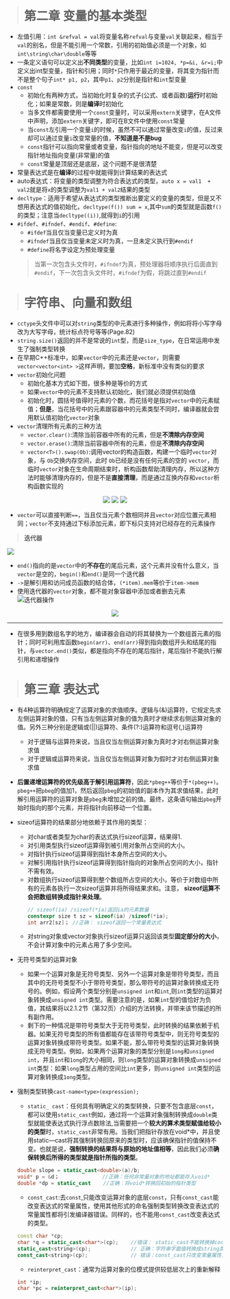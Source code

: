 >#  第二章 变量的基本类型
* 左值引用：`int &refval = val`将变量名称`refval`与变量`val`关联起来，相当于`val`的别名，但是不能引用一个常数，引用的初始值必须是一个对象，如`int\string\char\double`等等  
* 一条定义语句可以定义出**不同类型**的变量，比如`int i=1024, *p=&i, &r=i;`中定义出int型变量，指针和引用；同时`*`只作用于最近的变量，将其变为指针而不是整个句子`int* p1, p2`，其中`p1`、`p2`分别是指针和`int`型变量
* `const`
    * 初始化有两种方式，当初始化时复杂的式子(公式、或者函数)**运行**时初始化；如果是常数，则是**编译**时初始化
    * 当多文件都需要使用一个`const`变量时，可以采用`extern`关键字，在A文件中声明，添加`extern`关键字，即可在B文件中使用`const`常量
    * 当`const`左引用一个变量`i`的时候，虽然不可以通过常量改变`i`的值，反过来却可以通过变量`i`改变常量的值，**不知道是不是bug**
    * `const`指针可以指向常量或者变量，指针指向的地址不能变，但是可以改变指针地址指向变量(非常量)的值
    * `const`常量是顶层还是底层，这个问题不是很清楚
* 常量表达式是在**编译**的过程中就能得到计算结果的表达式
* auto表达式：将变量的类型调整为符合表达式的类型，`auto x = val1  + val2`就是将`x`的类型调整为`val1 + val2`结果的类型
* `decltype`：适用于希望从表达式的类型推断出要定义的变量的类型，但是又不想用表达式的值初始化，`decltype(f()) sum = x`,其中`sum`的类型就是函数`f()`的类型；注意当`decltype((i))`,就得到`i`的引用
* `#ifdef`、`#ifndef`、`#endif`、`#define`:
    * `#ifdef`当且仅当变量已定义时为真
    * `#ifndef`当且仅当变量未定义时为真，一旦未定义执行到`#endif`
    * `#define`将名字设定为预处理变量
    > 当第一次包含头文件时，`#ifndef`为真，预处理器将顺序执行后面直到`#endif`，下一次包含头文件时，`#ifndef`为假，将跳过直到`#endif`

># 字符串、向量和数组
* `cctype`头文件中可以对`string`类型的中元素进行多种操作，例如将将小写字母改为大写字母，统计标点符号等等(Page.82)
* `string.size()`返回的并不是常说的`int`型，而是`size_type`，在日常运用中发生了强制类型转换
* 在早期C++标准中，如果`vector`中的元素还是`vector`，则需要`vector<vector<int> >`这样声明，要加**空格**，新标准中没有类似的要求
* `vector`初始化问题
    * 初始化基本方式如下图，很多种是等价的方式
    * 如果`vector`中的元素不支持默认初始化，我们就必须提供初始值
    * 初始化时，圆括号值得时元素的个数，而花括号是指对`vector`中的元素赋值；**但是**，当花括号中的元素跟容器中的元素类型不同时，编译器就会尝用默认值初始化`vector`对象
* `vector`清理所有元素的三种方法
    * `vector.clear()`:清除当前容器中所有的元素，但是**不清除内存空间**
    * `vector.erase()`:清除当前容器中所有的元素，但是**不清除内存空间**
    * `vector<T>().swap(Ob)`:调用vector的构造函数，构建一个临时`vector`对象，与 `Ob`交换内存空间，此时 `Ob`已经是没有任何元素的空的 `vector`，而临时`vector`对象在生命周期结束时，析构函数帮助清理内存，所以这种方法时能够清理内存的，但是不是**直接清理**，而是通过互换内存和`vector`析构函数实现的

<div align=center>
<img src='../Image/Init_Vector.png'>
<img src='../Image/Init_string.png'>
<img src='../Image/Special_init_Vector.png'>
</div>

* `vector`可以直接判断`==`，当且仅当元素个数相同并且`vector`对应位置元素相同；`vector`不支持通过下标添加元素，即下标只支持对已经存在的元素操作
> **迭代器**
<div>
<img src="../Image/iterator.png">
</div>

* `end()`指向的是`vector`中的**不存在**的尾后元素，这个元素并没有什么意义，当`vector`是空的，`begin()`和`end()`是同一个迭代器
* `->`是解引用和访问成员函数的结合体，`(*item).mem`等价于`item->mem`
* 使用迭代器的`vector`对象，都不能对象容器中添加或者删去元素
![迭代器操作](../Image/OP_Iter.png)
<div align=center>
<img src="../Image/Judge_character.png">
</div>

**********************************************
* 在很多用到数组名字的地方，编译器会自动的将其替换为一个数组首元素的指针；同时可利用库函数`begin(arr)`、`end(arr)`得到指向数组开头和结尾的指针，与`vector.end()`类似，都是指向不存在的尾后指针，尾后指针不能执行解引用和递增操作 

> # 第三章   表达式
* 有4种运算符明确规定了运算对象的求值顺序。逻辑与(&)运算符，它规定先求左侧运算对象的值，只有当左侧运算对象的值为真时才继续求右侧运算对象的值。另外三种分别是逻辑或(||)运算符、条件(?:)运算符和逗号(,)运算符
    * 对于逻辑与运算符来说，当且仅当左侧运算对象为真时才对右侧运算对象求值
    * 对于逻辑或运算符来说，当且仅当左侧运算对象为假时才对右侧运算对象求值

* **后置递增运算符的优先级高于解引用运算符**，因此`*pbeg++`等价于`*(pbeg++)`。`pbeg++`把`pbeg`的值加1，然后返回`pbeg`的初始值的副本作为其求值结果，此时解引用运算符的运算对象是`pbeg`未增加之前的值。最终，这条语句输出`pbeg`开始时指向的那个元素，并将指针向前移动一个位置。
* sizeof运算符的结果部分地依赖于其作用的类型：
    * 对char或者类型为char的表达式执行sizeof运算，结果得1.
    * 对引用类型执行sizeof运算得到被引用对象所占空间的大小。
    * 对指针执行sizeof运算得到指针本身所占空间的大小。
    * 对解引用指针执行sizeof运算得到指针指向的对象所占空间的大小，指针不需有效。
    * 对数组执行sizeof运算得到整个数组所占空间的大小，等价于对数组中所有的元素各执行一次sizeof运算并将所得结果求和。注意， **sizeof运算不会把数组转换成指针来处理**。
        ```C++
        // sizeof(ia) /sizeof(*ia)返回ia的元素数量
        constexpr size t sz = sizeof(ia) /sizeof(*ia);
        int arr2[sz]； //正确： sizeof返回一个常量表达式
        ```
    * 对string对象或vector对象执行sizeof运算只返回该类型**固定部分的大小**，不会计算对象中的元素占用了多少空间。
* 无符号类型的运算对象
    * 如果一个运算对象是无符号类型、另外一个运算对象是带符号类型，而且其中的无符号类型不小于带符号类型，那么带符号的运算对象转换成无符号的。例如，假设两个类型分别是`unsigned int`和`int`,则`int`类型的运算对象转换成`unsigned int`类型。需要注意的是，如果`int`型的值恰好为负值，其结果将以2.1.2节（第32页）介绍的方法转换，并带来该节描述的所有副作用。
    * 剩下的一种情况是带符号类型大于无符号类型，此时转换的结果依赖于机器。如果无符号类型的所有值都能存在该带符号类型中，则无符号类型的运算对象转换成带符号类型。如果不能，那么带符号类型的运算对象转换成无符号类型。例如，如果两个运算对象的类型分别是`1ong`和`unsigned int`，并且`int`和`1ong`的大小相同，则`long`类型的运算对象转换成`unsigned int`类型：如果`long`类型占用的空间比`int`更多，则`unsigned int`类型的运算对象转换成`1ong`类型。
* 强制类型转换`cast-name<type>(expression);`
    * `static_ cast`：任何具有明确定义的类型转换，只要不包含底层`const`，都可以使用`static_cast`例如，通过将一个运算对象强制转换成`double`类型就能使表达式执行浮点数除法,当需要把一个**较大的算术类型赋值给较小的类型**时，`static_cast`非常有用。当我们把指针存放在void*中，并且使用static—cast将其强制转换回原来的类型时，应该确保指针的值保持不变。也就是说，**强制转换的结果将与原始的地址值相等**，因此我们必须**确保转换后所得的类型就是指针所指的类型**。
    ```C++
    double slope = static_cast<double>(a)/b;
    void* p = &d；              //正确：任何非常量对象的地址都能存入void*
    double *dp = static_cast    //正确：将void*转换回初始的指针类型
    ```
    * `const_cast`:去`const`,只能改变运算对象的底层`const`，只有`const_cast`能改变表达式的常量属性，使用其他形式的命名强制类型转换改变表达式的常量属性都将引发编译器错误。同样的，也不能用`const_cast`改变表达式的类型。
    ```C++
    const char *cp;
    char *q = static_cast<char*>(cp);    //错误： static_cast不能转换掉const性质
    static_cast<string>(cp);             // 正确：字符串字面值转换成string类型
    const_cast<string>(cp);              // 错误：const_cast只改变常量属性，不能改变数据的类型(char->string)
    ```
    * `reinterpret_cast`：通常为运算对象的位模式提供较低层次上的重新解释
    ```C++
    int *ip;
    char *pc = reinterpret_cast<char*>(ip);
    ```